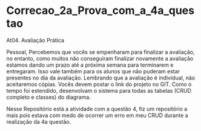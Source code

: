 # Correcao_2a_Prova_com_a_4a_questao

At04. Avaliação Prática

Pessoal,
Percebemos que vocês se empenharam para finalizar a avaliação, no entanto, como muitos não conseguiram finalizar novamente a avaliação estamos dando um prazo até a próxima semana para terminarem e entregaram. Isso vale também para os alunos que não puderam estar presentes no dia da avaliação. Lembrando que a avaliação é individual, não aceitaremos cópias. Vocês devem postar o link do projeto no GIT. Como o tempo foi estendido, desenvolvam o sistema para todas as tabelas (CRUD completo e classes) do diagrama.

Nesse Repositório está a atividade com a questão 4, fiz um repositório a mais pois estava com medo de ocorrer um erro em meu CRUD durante a realização da 4a questão.
